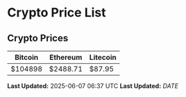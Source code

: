 # Crypto Price List

## Crypto Prices
| Bitcoin | Ethereum | Litecoin |
| ------- | -------- | -------- |
| $104898 | $2488.71 | $87.95 |
**Last Updated:** 2025-06-07 06:37 UTC
**Last Updated:** $DATE$
